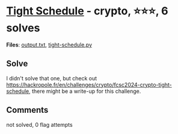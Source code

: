 [Tight Schedule](challenge_files/README.md) - crypto, ⭐⭐⭐, 6 solves
===

**Files**: [output.txt](https://www.narthorn.com/ctf/FCSC-2024/challenge_files/crypto/Tight%20Schedule/output.txt), [tight-schedule.py](https://www.narthorn.com/ctf/FCSC-2024/challenge_files/crypto/Tight%20Schedule/tight-schedule.py)

## Solve

I didn't solve that one, but check out https://hackropole.fr/en/challenges/crypto/fcsc2024-crypto-tight-schedule, there might be a write-up for this challenge.

## Comments

not solved, 0 flag attempts